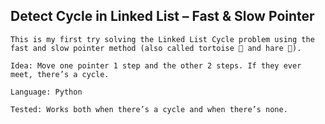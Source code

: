 ## Detect Cycle in Linked List – Fast & Slow Pointer

    This is my first try solving the Linked List Cycle problem using the fast and slow pointer method (also called tortoise 🐢 and hare 🐇).
    
    Idea: Move one pointer 1 step and the other 2 steps. If they ever meet, there’s a cycle.
    
    Language: Python
    
    Tested: Works both when there’s a cycle and when there’s none.
